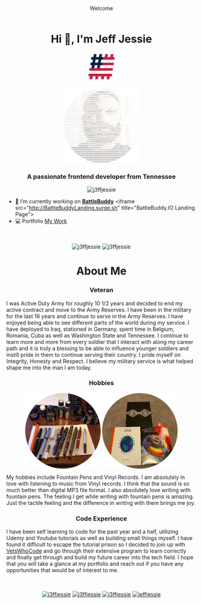 <header>Welcome</header>
<h1 align="center">Hi 👋, I'm Jeff Jessie</h1>
<p align="center"><img src="https://github.com/J3ffJessie/J3ffJessie/blob/master/VWC.png" alt="USA Hashflag" width= 75px height=75px/></p>
<p align="center"><img src="https://github.com/J3ffJessie/J3ffJessie/blob/master/profile.png"alt="Profile Photo" width=200px height=200px/></p>
<h3 align="center">A passionate frontend developer from Tennessee</h3>

<p align="center">
<img src="https://komarev.com/ghpvc/?username=j3ffjessie" alt="j3ffjessie" />
</p>

- 🔭 I’m currently working on <a href="https://github.com/J3ffJessie/BattleBuddy.io">**BattleBuddy**</a>
&lt;iframe src="http://BattleBuddyLanding.surge.sh" title="BattleBuddy.IO Landing Page"></iframe>
- :computer: Portfolio
<a href="https://j3ffjessie.github.io">My Work</a>


<br>

<p align="center">
<img src="https://github-readme-stats.vercel.app/api/top-langs/?username=j3ffjessie&layout=compact&hide=html" alt="j3ffjessie" />

<img src="https://github-readme-stats.vercel.app/api?username=j3ffjessie&show_icons=true" alt="j3ffjessie" />
</p>

<h1 align="center">About Me</h1>
<h3 align="center">Veteran</h3>
<p align="left">I was Active Duty Army for roughly 10 1/2 years and decided to end my active contract and move to the Army Reserves. I have been in the military for the last 16 years and continue to serve in the Army Reserves. I have enjoyed being able to see different parts of the world during my service.  I have deployed to Iraq, stationed in Germany, spent time in Belgium, Romania, Cuba as well as Washington State and Tennessee.  I continue to learn more and more from every soldier that I interact with along my career path and it is truly a blessing to be able to influence younger soldiers and instill pride in them to continue serving their country.  I pride myself on Integrity, Honesty and Respect.  I believe my military service is what helped shape me into the man I am today.</p>

<h3 align="center">Hobbies</h3>
<p align="center">
<img align="center" src="https://github.com/J3ffJessie/J3ffJessie/blob/master/pens.png" alt="Fountain Pens" width=200px height=200px/>
<img align="center" src="https://github.com/J3ffJessie/J3ffJessie/blob/master/vinyl.png" alt="Vinyl Records" width=200px height=200px/>
</p>

<p align="left"> My hobbies include Fountain Pens and Vinyl Records.  I am absolutely in love with listening to music from Vinyl records.  I think that the sound is so much better than digital MP3 file format. I also absolutely love writing with fountain pens.  The feeling I get while writing with fountain pens is amazing.  Just the tactile feeling and the difference in writing with them brings me joy. </p>

<h3 align="center">Code Experience</h3>

<p>I have been self learning to code for the past year and a half, utilizing Udemy and Youtube tutorials as well as building small things myself.  I have found it difficult to escape the tutorial prison so I decided to join up with <a href="https://www.vetswhocode.io">VetsWhoCode</a> and go through their extensive program to learn correctly and finally get through and build my future career into the tech field.  I hope that you will take a glance at my portfolio and reach out if you have any opportunities that would be of interest to me. </p>



<br>

<p align="center"> 
<a href=https://codepen.io/j3ffjessie target="blank"><img align="center" src=https://cdn.jsdelivr.net/npm/simple-icons@3.0.1/icons/codepen.svg alt="j3ffjessie" height="20" width="20" /></a>
<a href=https://dev.to/j3ffjessie target="blank"><img align="center" src=https://cdn.jsdelivr.net/npm/simple-icons@3.0.1/icons/dev-dot-to.svg alt="j3ffjessie" height="20" width="20" /></a>
<a href=https://twitter.com/j3ffjessie target="blank"><img align="center" src=https://cdn.jsdelivr.net/npm/simple-icons@3.0.1/icons/twitter.svg alt="j3ffjessie" height="20" width="20" /></a>
<a href=https://linkedin.com/in/jeffjessie target="blank"><img align="center" src=https://cdn.jsdelivr.net/npm/simple-icons@3.0.1/icons/linkedin.svg alt="jeffjessie" height="20" width="20" /></a>

</p>
